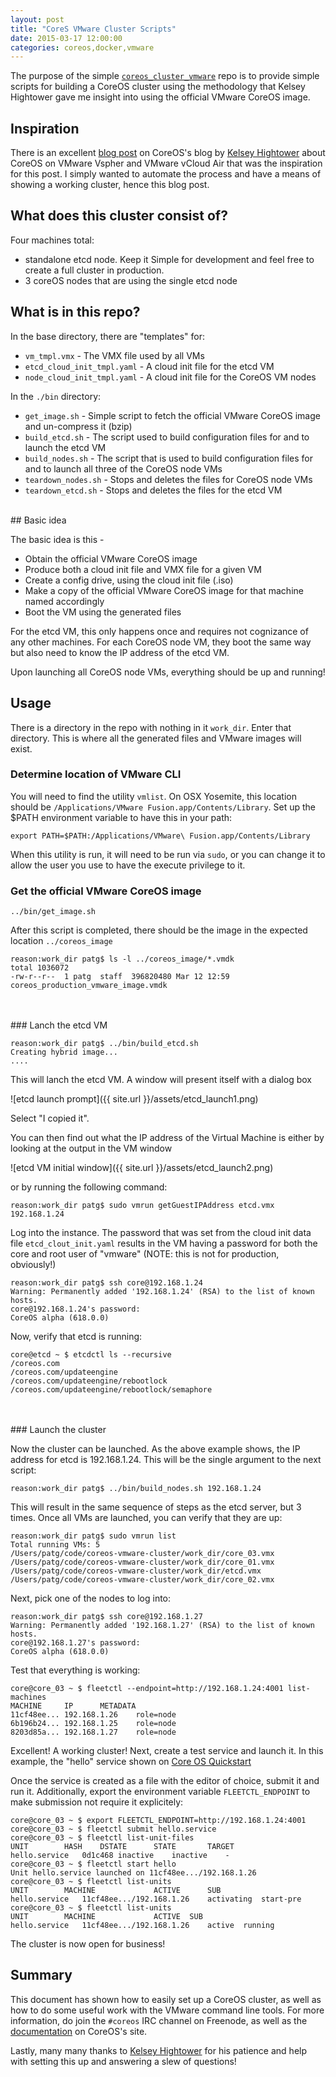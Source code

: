 ```yaml
---
layout: post
title: "CoreS VMware Cluster Scripts"
date: 2015-03-17 12:00:00 
categories: coreos,docker,vmware
---
```


The purpose of the simple [```coreos_cluster_vmware```](https://github.com/CaptTofu/coreos_cluster_vmware) repo is to provide simple scripts for building a CoreOS cluster using the methodology that Kelsey Hightower gave me insight into using the official VMware CoreOS image. 

## Inspiration

There is an excellent [blog post](https://coreos.com/blog/vmware-vcloud-air-and-vsphere/) on CoreOS's blog by [Kelsey Hightower](https://github.com/kelseyhightower) about CoreOS on VMware Vspher and VMware vCloud Air that was the inspiration for this post. I simply wanted to automate the process and have a means of showing a working cluster, hence this blog post.

## What does this cluster consist of?

Four machines total:

- standalone etcd node. Keep it Simple for development and feel free to create a full cluster in production.
- 3 coreOS nodes that are using the single etcd node



## What is in this repo?

In the base directory, there are "templates" for:

- ```vm_tmpl.vmx``` - The VMX file used by all VMs 
- ```etcd_cloud_init_tmpl.yaml``` - A cloud init file for the etcd VM
- ```node_cloud_init_tmpl.yaml``` - A cloud init file for the CoreOS VM nodes

In the ```./bin``` directory:

- ```get_image.sh``` - Simple script to fetch the official VMware CoreOS image and un-compress it (bzip)
- ```build_etcd.sh``` - The script used to build configuration files for and to launch the etcd VM
- ```build_nodes.sh``` - The script that is used to build configuration files for and to launch all three of the CoreOS node VMs
- ```teardown_nodes.sh``` - Stops and deletes the files for CoreOS node VMs
- ```teardown_etcd.sh``` - Stops and deletes the files for the etcd VM 

<br />
## Basic idea

The basic idea is this - 
- Obtain the official VMware CoreOS image
- Produce both a cloud init file and VMX file for a given VM
- Create a config drive, using the cloud init file (.iso)
- Make a copy of the official VMware CoreOS image for that machine named accordingly 
- Boot the VM using the generated files

For the etcd VM, this only happens once and requires not cognizance of any other machines. For each CoreOS node VM, they boot the same way but also need to know the IP address of the etcd VM. 

Upon launching all CoreOS node VMs, everything should be up and running!

## Usage

There is a directory in the repo with nothing in it ```work_dir```. Enter that directory. This is where all the generated files and VMware images will exist.

### Determine location of VMware CLI 

You will need to find the utility ```vmlist```. On OSX Yosemite, this location should be ```/Applications/VMware Fusion.app/Contents/Library```. Set up the $PATH environment variable to have this in your path:

```export PATH=$PATH:/Applications/VMware\ Fusion.app/Contents/Library```

When this utility is run, it will need to be run via ```sudo```, or you can change it to allow the user you use to have the execute privilege to it.


### Get the official VMware CoreOS image

```
../bin/get_image.sh
```

After this script is completed, there should be the image in the expected location ```../coreos_image```

```
reason:work_dir patg$ ls -l ../coreos_image/*.vmdk
total 1036072
-rw-r--r--  1 patg  staff  396820480 Mar 12 12:59 coreos_production_vmware_image.vmdk

```
<br />
<br />
### Lanch the etcd VM

```
reason:work_dir patg$ ../bin/build_etcd.sh 
Creating hybrid image...
....
```

This will lanch the etcd VM. A window will present itself with a dialog box 

![etcd launch prompt]({{ site.url }}/assets/etcd_launch1.png)

Select "I copied it".

You can then find out what the IP address of the Virtual Machine is either by looking at the output in the VM window

![etcd VM initial window]({{ site.url }}/assets/etcd_launch2.png)

 or by running the following command:

```
reason:work_dir patg$ sudo vmrun getGuestIPAddress etcd.vmx
192.168.1.24
```

Log into the instance. The password that was set from the cloud init data file ```etcd_clout_init.yaml``` results in the VM having a password for both the core and root user of "vmware" (NOTE: this is not for production, obviously!)

```
reason:work_dir patg$ ssh core@192.168.1.24
Warning: Permanently added '192.168.1.24' (RSA) to the list of known hosts.
core@192.168.1.24's password: 
CoreOS alpha (618.0.0)
```

Now, verify that etcd is running:

```
core@etcd ~ $ etcdctl ls --recursive
/coreos.com
/coreos.com/updateengine
/coreos.com/updateengine/rebootlock
/coreos.com/updateengine/rebootlock/semaphore
```

<br />
<br />
### Launch the cluster

Now the cluster can be launched. As the above example shows, the IP address for etcd is 192.168.1.24. This will be the single argument to the next script:

```
reason:work_dir patg$ ../bin/build_nodes.sh 192.168.1.24
```

This will result in the same sequence of steps as the etcd server, but 3 times. Once all VMs are launched, you can verify that they are up:

```
reason:work_dir patg$ sudo vmrun list
Total running VMs: 5
/Users/patg/code/coreos-vmware-cluster/work_dir/core_03.vmx
/Users/patg/code/coreos-vmware-cluster/work_dir/core_01.vmx
/Users/patg/code/coreos-vmware-cluster/work_dir/etcd.vmx
/Users/patg/code/coreos-vmware-cluster/work_dir/core_02.vmx
```

Next, pick one of the nodes to log into:

```
reason:work_dir patg$ ssh core@192.168.1.27
Warning: Permanently added '192.168.1.27' (RSA) to the list of known hosts.
core@192.168.1.27's password: 
CoreOS alpha (618.0.0)
```

Test that everything is working:

```
core@core_03 ~ $ fleetctl --endpoint=http://192.168.1.24:4001 list-machines
MACHINE		IP		METADATA
11cf48ee...	192.168.1.26	role=node
6b196b24...	192.168.1.25	role=node
8203d85a...	192.168.1.27	role=node
```

Excellent! A working cluster! Next, create a test service and launch it. In this example, the "hello" service shown on [Core OS Quickstart](https://coreos.com/docs/quickstart/)

Once the service is created as a file with the editor of choice, submit it and run it. Additionally, export the environment variable ```FLEETCTL_ENDPOINT``` to make submission not require it explicitely:

```
core@core_03 ~ $ export FLEETCTL_ENDPOINT=http://192.168.1.24:4001
core@core_03 ~ $ fleetctl submit hello.service 
core@core_03 ~ $ fleetctl list-unit-files
UNIT		HASH	DSTATE		STATE		TARGET
hello.service	0d1c468	inactive	inactive	-
core@core_03 ~ $ fleetctl start hello          
Unit hello.service launched on 11cf48ee.../192.168.1.26
core@core_03 ~ $ fleetctl list-units
UNIT		MACHINE				ACTIVE		SUB
hello.service	11cf48ee.../192.168.1.26	activating	start-pre
core@core_03 ~ $ fleetctl list-units
UNIT		MACHINE				ACTIVE	SUB
hello.service	11cf48ee.../192.168.1.26	active	running
```

The cluster is now open for business!

## Summary

This document has shown how to easily set up a CoreOS cluster, as well as how to do some useful work with the VMware command line tools. For more information, do join the ```#coreos``` IRC channel on Freenode, as well as the [documentation](https://coreos.com/docs/) on CoreOS's site.

Lastly, many many thanks to [Kelsey Hightower](https://github.com/kelseyhightower) for his patience and help with setting this up and answering a slew of questions!
